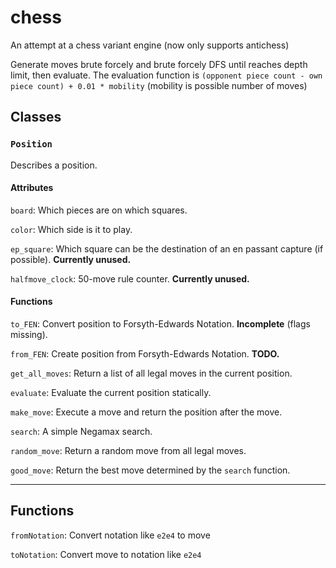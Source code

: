 # chess

An attempt at a chess variant engine (now only supports antichess)

Generate moves brute forcely and brute forcely DFS until reaches depth limit, then evaluate. The evaluation function is `(opponent piece count - own piece count) + 0.01 * mobility` (mobility is possible number of moves)

## Classes

### `Position`

Describes a position.

#### Attributes

`board`: Which pieces are on which squares.

`color`: Which side is it to play.

`ep_square`: Which square can be the destination of an en passant capture (if possible). **Currently unused.**

`halfmove_clock`: 50-move rule counter. **Currently unused.**

#### Functions

`to_FEN`: Convert position to Forsyth-Edwards Notation. **Incomplete** (flags missing).

`from_FEN`: Create position from Forsyth-Edwards Notation. **TODO.**

`get_all_moves`: Return a list of all legal moves in the current position.

`evaluate`: Evaluate the current position statically.

`make_move`: Execute a move and return the position after the move.

`search`: A simple Negamax search.

`random_move`: Return a random move from all legal moves.

`good_move`: Return the best move determined by the `search` function.

---

## Functions

`fromNotation`: Convert notation like `e2e4` to move

`toNotation`: Convert move to notation like `e2e4`
